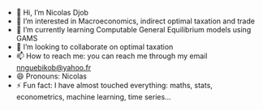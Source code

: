 - 👋 Hi, I’m Nicolas Djob
- 👀 I’m interested in Macroeconomics, indirect optimal taxation and trade
- 🌱 I’m currently learning Computable General Equilibrium models using GAMS
- 💞️ I’m looking to collaborate on optimal taxation
- 📫 How to reach me: you can reach me through my email nnguebikob@yahoo.fr
- 😄 Pronouns: Nicolas
- ⚡ Fun fact: I have almost touched everything: maths, stats, econometrics, machine learning, time series...

<!---
ndjoblin/ndjoblin is a ✨ special ✨ repository because its `README.md` (this file) appears on your GitHub profile.
You can click the Preview link to take a look at your changes.
--->
